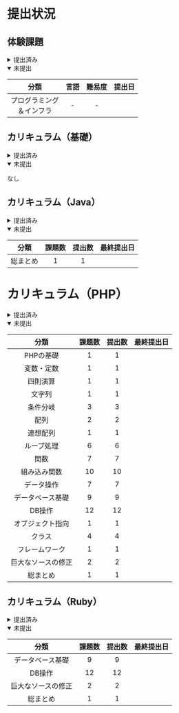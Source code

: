 # 提出状況

## 体験課題

<details>
<summary>提出済み</summary>

| 分類 | 言語 | 難易度 | 提出日 |
| :--: | :--: | :----: | :----: |
| プログラミング | Java | 初級 | |
| | | 中級 | |
| | | 上級 | |
| | PHP | 初級 | |
| | | 中級 | |
| | | 上級 | |
| インフラ | - | 初級 | |
| | | 中級 | |

</details>

<details open> 
<summary>未提出</summary>

| 分類 | 言語 | 難易度 | 提出日 |
| :--: | :--: | :----: | :----: |
| プログラミング<br>＆インフラ| - | - | |

</details>

## カリキュラム（基礎）

<details>
<summary>提出済み</summary>

| 分類 | 課題数 | 提出数 | 最終提出日 |
| :--: | :----: | :----: | :--------: |
| 基礎知識 | 1 | 1 | |
| フローチャート | 13 | 13 | |

</details>

<details open>
<summary> 未提出</summary>

なし
</deatails>

## カリキュラム（Java）

<details>
<summary>提出済み</summary>

| 分類 | 課題数 | 提出数 | 最終提出日 |
| :--: | :----: | :----: | :--------: |
| Javaの基礎 | 1 | 1 | |
| 変数・定数 | 1 | 1 | |
| 四則演算 | 1 | 1 | |
| 文字列 | 1 | 1 | |
| 条件分岐 | 3 | 3 | |
| 配列 | 2 | 2 | |
| 連想配列 | 1 | 1 | |
| ループ処理 | 4 | 4 | |
| サーブレット | 1 | 1 | |
| サーブレットとJSP | 1 | 1 | |
| メソッド | 8 | 8 | |
| オブジェクト指向 | 2 | 2 | |
| クラス | 3 | 3 | |
| フレームワーク | 1 | 1 | |
| 標準クラス | 10 | 10 | |
| データ操作 | 7 | 7 | |
| データベース基礎 | 9 | 9 | |
| DB操作 | 13 | 13 | |
| 巨大なソースの修正 | 2 | 2 | |

</details>

<details open>
<summary>未提出</summary>

| 分類 | 課題数 | 提出数 | 最終提出日 |
| :--: | :----: | :----: | :--------: |
| 総まとめ | 1 | 1 | |

</details>

# カリキュラム（PHP）

<details>
<summary>提出済み</summary>

なし

</details>

<details open>
<summary>未提出</summary>

| 分類 | 課題数 | 提出数 | 最終提出日 |
| :--: | :----: | :----: | :--------: |
| PHPの基礎 | 1 | 1 | |
| 変数・定数 | 1 | 1 | |
| 四則演算 | 1 | 1 | |
| 文字列 | 1 | 1 | |
| 条件分岐 | 3 | 3 | |
| 配列 | 2 | 2 | |
| 連想配列 | 1 | 1 | |
| ループ処理 | 6 | 6 | |
| 関数 | 7 | 7 | |
| 組み込み関数 | 10 | 10 | |
| データ操作 | 7 | 7 | |
| データベース基礎 | 9 | 9 | |
| DB操作 | 12 | 12 | |
| オブジェクト指向 | 1 | 1 | |
| クラス | 4 | 4 | |
| フレームワーク | 1 | 1 | |
| 巨大なソースの修正 | 2 | 2 | |
| 総まとめ | 1 | 1 | |

</details>

## カリキュラム（Ruby）

<details>
<summary>提出済み</summary>

| 分類 | 課題数 | 提出数 | 最終提出日 |
| :--: | :----: | :----: | :--------: |
| Rubyの基礎 | 1 | 1 | |
| 変数・定数 | 1 | 1 | |
| 数値 | 1 | 1 | |
| 文字列 | 4 | 4 | |
| 条件分岐 | 3 | 3 | |
| 配列 | 3 | 3 | |
| Hash | 2 | 2 | |
| ループ処理 | 5 | 5 | |
| クラス | 10 | 10 | |
| オブジェクト指向 | 2 | 2 | |
| 便利なクラス | 6 | 6 | |
| ブラウザでのRuby | 6 | 6 | |

</details>

<details open>
<summary>未提出</summary>

| 分類 | 課題数 | 提出数 | 最終提出日 |
| :--: | :----: | :----: | :--------: |
| データベース基礎 | 9 | 9 | |
| DB操作 | 12 | 12 | |
| 巨大なソースの修正 | 2 | 2 | |
| 総まとめ | 1 | 1 | |

</details>
